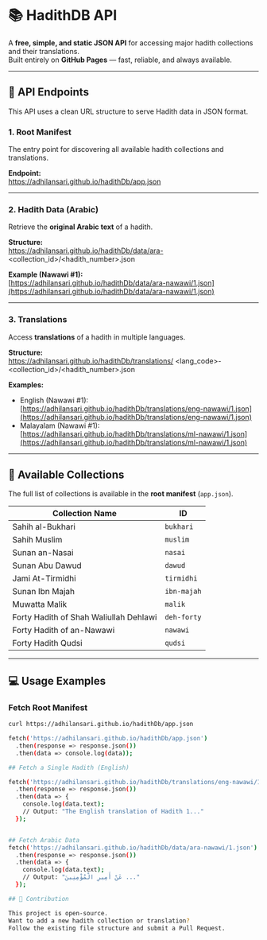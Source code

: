 # 📚 HadithDB API

A **free, simple, and static JSON API** for accessing major hadith collections and their translations.  
Built entirely on **GitHub Pages** — fast, reliable, and always available.

---

## 🚀 API Endpoints

This API uses a clean URL structure to serve Hadith data in JSON format.

### 1. Root Manifest

The entry point for discovering all available hadith collections and translations.

**Endpoint:**  
https://adhilansari.github.io/hadithDb/app.json

---

### 2. Hadith Data (Arabic)

Retrieve the **original Arabic text** of a hadith.

**Structure:**  
https://adhilansari.github.io/hadithDb/data/ara-
<collection_id>/<hadith_number>.json

**Example (Nawawi #1):**  
[https://adhilansari.github.io/hadithDb/data/ara-nawawi/1.json](https://adhilansari.github.io/hadithDb/data/ara-nawawi/1.json)

---

### 3. Translations

Access **translations** of a hadith in multiple languages.

**Structure:**  
https://adhilansari.github.io/hadithDb/translations/
<lang_code>-<collection_id>/<hadith_number>.json

**Examples:**

- English (Nawawi #1):  
  [https://adhilansari.github.io/hadithDb/translations/eng-nawawi/1.json](https://adhilansari.github.io/hadithDb/translations/eng-nawawi/1.json)
- Malayalam (Nawawi #1):  
  [https://adhilansari.github.io/hadithDb/translations/ml-nawawi/1.json](https://adhilansari.github.io/hadithDb/translations/ml-nawawi/1.json)

---

## 📖 Available Collections

The full list of collections is available in the **root manifest** (`app.json`).

| Collection Name                        | ID          |
| -------------------------------------- | ----------- |
| Sahih al-Bukhari                       | `bukhari`   |
| Sahih Muslim                           | `muslim`    |
| Sunan an-Nasai                         | `nasai`     |
| Sunan Abu Dawud                        | `dawud`     |
| Jami At-Tirmidhi                       | `tirmidhi`  |
| Sunan Ibn Majah                        | `ibn-majah` |
| Muwatta Malik                          | `malik`     |
| Forty Hadith of Shah Waliullah Dehlawi | `deh-forty` |
| Forty Hadith of an-Nawawi              | `nawawi`    |
| Forty Hadith Qudsi                     | `qudsi`     |

---

## 💻 Usage Examples

### Fetch Root Manifest

```bash
curl https://adhilansari.github.io/hadithDb/app.json

fetch('https://adhilansari.github.io/hadithDb/app.json')
  .then(response => response.json())
  .then(data => console.log(data));

## Fetch a Single Hadith (English)

fetch('https://adhilansari.github.io/hadithDb/translations/eng-nawawi/1.json')
  .then(response => response.json())
  .then(data => {
    console.log(data.text);
    // Output: "The English translation of Hadith 1..."
  });


## Fetch Arabic Data
fetch('https://adhilansari.github.io/hadithDb/data/ara-nawawi/1.json')
  .then(response => response.json())
  .then(data => {
    console.log(data.text);
    // Output: "عَنْ أَمِيرِ الْمُؤْمِنِينَ ..."
  });

## 🤝 Contribution

This project is open-source.
Want to add a new hadith collection or translation?
Follow the existing file structure and submit a Pull Request.
```
